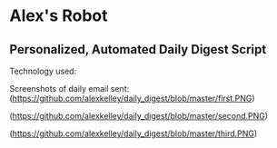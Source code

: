 # Alex's Robot
## Personalized, Automated Daily Digest Script

Technology used:


Screenshots of daily email sent:
(https://github.com/alexkelley/daily_digest/blob/master/first.PNG)

(https://github.com/alexkelley/daily_digest/blob/master/second.PNG)

(https://github.com/alexkelley/daily_digest/blob/master/third.PNG)
